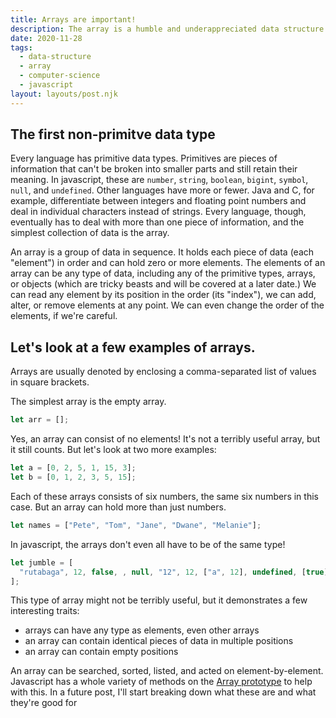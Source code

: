 ```yaml
---
title: Arrays are important!
description: The array is a humble and underappreciated data structure.
date: 2020-11-28
tags:
  - data-structure
  - array
  - computer-science
  - javascript
layout: layouts/post.njk
---
```


## The first non-primitve data type

Every language has primitive data types. Primitives are pieces of information that can't be broken into smaller parts and still retain their meaning. In javascript, these are `number`, `string`, `boolean`, `bigint`, `symbol`, `null`, and `undefined`. Other languages have more or fewer. Java and C, for example, differentiate between integers and floating point numbers and deal in individual characters instead of strings. Every language, though, eventually has to deal with more than one piece of information, and the simplest collection of data is the array.

An array is a group of data in sequence. It holds each piece of data (each "element") in order and can hold zero or more elements. The elements of an array can be any type of data, including any of the primitive types, arrays, or objects (which are tricky beasts and will be covered at a later date.) We can read any element by its position in the order (its "index"), we can add, alter, or remove elements at any point. We can even change the order of the elements, if we're careful.

## Let's look at a few examples of arrays.

Arrays are usually denoted by enclosing a comma-separated list of values in square brackets.

The simplest array is the empty array.

```javascript
let arr = [];
```

Yes, an array can consist of no elements! It's not a terribly useful array, but it still counts. But let's look at two more examples:

```javascript
let a = [0, 2, 5, 1, 15, 3];
let b = [0, 1, 2, 3, 5, 15];
```

Each of these arrays consists of six numbers, the same six numbers in this case. But an array can hold more than just numbers.

```javascript
let names = ["Pete", "Tom", "Jane", "Dwane", "Melanie"];
```

In javascript, the arrays don't even all have to be of the same type!

```javascript
let jumble = [
  "rutabaga", 12, false, , null, "12", 12, ["a", 12], undefined, [true],
];
```

This type of array might not be terribly useful, but it demonstrates a few interesting traits:
 - arrays can have any type as elements, even other arrays
 - an array can contain identical pieces of data in multiple positions
 - an array can contain empty positions

An array can be searched, sorted, listed, and acted on element-by-element. Javascript has a whole variety of methods on the [Array prototype](https://developer.mozilla.org/en-US/docs/Web/JavaScript/Reference/Global_Objects/Array) to help with this. In a future post, I'll start breaking down what these are and what they're good for
